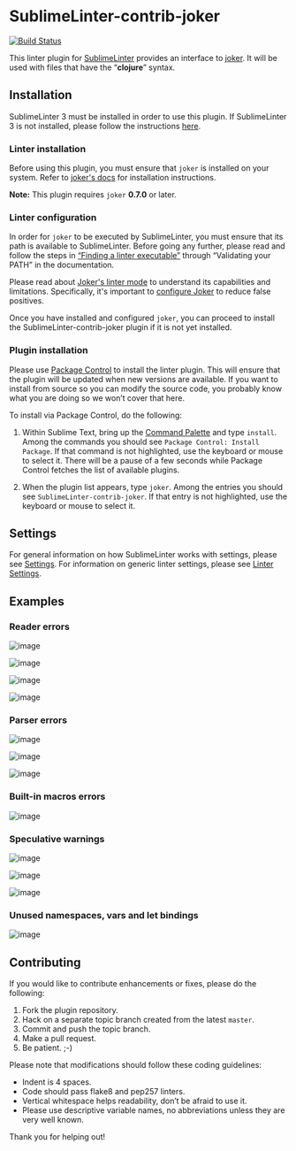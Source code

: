 SublimeLinter-contrib-joker
================================

[![Build Status](https://travis-ci.org/SublimeLinter/SublimeLinter-contrib-joker.svg?branch=master)](https://travis-ci.org/SublimeLinter/SublimeLinter-contrib-joker)

This linter plugin for [SublimeLinter][docs] provides an interface to [joker](https://github.com/candid82/joker). It will be used with files that have the “__clojure__” syntax.

## Installation
SublimeLinter 3 must be installed in order to use this plugin. If SublimeLinter 3 is not installed, please follow the instructions [here][installation].

### Linter installation
Before using this plugin, you must ensure that `joker` is installed on your system. Refer to [joker's docs](https://github.com/candid82/joker#getting-started) for installation instructions.


**Note:** This plugin requires `joker` __0.7.0__ or later.

### Linter configuration
In order for `joker` to be executed by SublimeLinter, you must ensure that its path is available to SublimeLinter. Before going any further, please read and follow the steps in [“Finding a linter executable”](http://sublimelinter.readthedocs.org/en/latest/troubleshooting.html#finding-a-linter-executable) through “Validating your PATH” in the documentation.

Please read about [Joker's linter mode](https://github.com/candid82/joker#linter-mode) to understand its capabilities and limitations. Specifically, it's important to [configure Joker](https://github.com/candid82/joker#reducing-false-positives) to reduce false positives.

Once you have installed and configured `joker`, you can proceed to install the SublimeLinter-contrib-joker plugin if it is not yet installed.

### Plugin installation
Please use [Package Control][pc] to install the linter plugin. This will ensure that the plugin will be updated when new versions are available. If you want to install from source so you can modify the source code, you probably know what you are doing so we won’t cover that here.

To install via Package Control, do the following:

1. Within Sublime Text, bring up the [Command Palette][cmd] and type `install`. Among the commands you should see `Package Control: Install Package`. If that command is not highlighted, use the keyboard or mouse to select it. There will be a pause of a few seconds while Package Control fetches the list of available plugins.

1. When the plugin list appears, type `joker`. Among the entries you should see `SublimeLinter-contrib-joker`. If that entry is not highlighted, use the keyboard or mouse to select it.

## Settings
For general information on how SublimeLinter works with settings, please see [Settings][settings]. For information on generic linter settings, please see [Linter Settings][linter-settings].

## Examples

### Reader errors

![image](https://cloud.githubusercontent.com/assets/882970/22320933/6da69702-e345-11e6-876b-3182df8bd85e.png)

![image](https://cloud.githubusercontent.com/assets/882970/22320909/27a242d8-e345-11e6-9722-b0e6867f195b.png)

![image](https://cloud.githubusercontent.com/assets/882970/22320877/f69fbbca-e344-11e6-84e4-0fa5968397ec.png)

![image](https://cloud.githubusercontent.com/assets/882970/22320929/562e60be-e345-11e6-8231-c42f661f94db.png)

### Parser errors

![image](https://cloud.githubusercontent.com/assets/882970/22320956/a6491292-e345-11e6-9787-7550a56907fd.png)

![image](https://cloud.githubusercontent.com/assets/882970/22320767/0f9f3fa2-e344-11e6-8c49-f5f4c32a5b96.png)

![image](https://cloud.githubusercontent.com/assets/882970/22320815/71017418-e344-11e6-98ff-dff980497ca2.png)

### Built-in macros errors

![image](https://cloud.githubusercontent.com/assets/882970/22320945/851cc8c0-e345-11e6-81f6-3b32c389de1c.png)

### Speculative warnings

![image](https://cloud.githubusercontent.com/assets/882970/22320971/cebea638-e345-11e6-9dac-a32e5afd4293.png)

![image](https://cloud.githubusercontent.com/assets/882970/22320868/d6318ada-e344-11e6-9be4-388723b69b7c.png)

![image](https://cloud.githubusercontent.com/assets/882970/22320695/6e1b7d4e-e343-11e6-84b5-4f0121ba2da1.png)

### Unused namespaces, vars and let bindings

![image](https://cloud.githubusercontent.com/assets/882970/24892779/f0de32aa-1e33-11e7-9f28-f7759b5572f0.jpg)



## Contributing
If you would like to contribute enhancements or fixes, please do the following:

1. Fork the plugin repository.
1. Hack on a separate topic branch created from the latest `master`.
1. Commit and push the topic branch.
1. Make a pull request.
1. Be patient.  ;-)

Please note that modifications should follow these coding guidelines:

- Indent is 4 spaces.
- Code should pass flake8 and pep257 linters.
- Vertical whitespace helps readability, don’t be afraid to use it.
- Please use descriptive variable names, no abbreviations unless they are very well known.

Thank you for helping out!

[docs]: http://sublimelinter.readthedocs.org
[installation]: http://sublimelinter.readthedocs.org/en/latest/installation.html
[locating-executables]: http://sublimelinter.readthedocs.org/en/latest/usage.html#how-linter-executables-are-located
[pc]: https://sublime.wbond.net/installation
[cmd]: http://docs.sublimetext.info/en/sublime-text-3/extensibility/command_palette.html
[settings]: http://sublimelinter.readthedocs.org/en/latest/settings.html
[linter-settings]: http://sublimelinter.readthedocs.org/en/latest/linter_settings.html
[inline-settings]: http://sublimelinter.readthedocs.org/en/latest/settings.html#inline-settings

